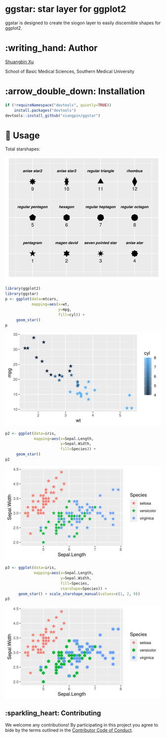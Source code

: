 <!-- README.md is generated from README.Rmd. Please edit that file -->

# ggstar: star layer for ggplot2

ggstar is designed to create the siogon layer to easily discernible
shapes for ggplot2.

# :writing\_hand: Author

[Shuangbin Xu](https://github.com/xiangpin)

School of Basic Medical Sciences, Southern Medical University

# :arrow\_double\_down: Installation

``` r
if (!requireNamespace("devtools", quietly=TRUE))
    install.packages("devtools")
devtools::install_github("xiangpin/ggstar")
```

# :beginner: Usage

Total starshapes:

![](./inst/extdata/starshapes.png)

``` r
library(ggplot2)
library(ggstar)
p <- ggplot(data=mtcars, 
            mapping=aes(x=wt, 
                        y=mpg, 
                        fill=cyl)) + 
     geom_star()
p
```

![](./inst/extdata/figure1.png)

``` r
p2 <- ggplot(data=iris, 
             mapping=aes(x=Sepal.Length, 
                         y=Sepal.Width, 
                         fill=Species)) +
     geom_star()
p2
```

![](./inst/extdata/figure2.png)

``` r
p3 <- ggplot(data=iris,
             mapping=aes(x=Sepal.Length,
                         y=Sepal.Width,
                         fill=Species,
                         starshape=Species)) +
      geom_star() + scale_starshape_manual(values=c(1, 2, 9))
p3
```

![](./inst/extdata/figure3.png)

## :sparkling\_heart: Contributing

We welcome any contributions\! By participating in this project you
agree to bide by the terms outlined in the [Contributor Code of
Conduct](CONDUCT.md).
